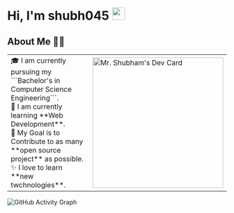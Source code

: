 # Hi, I'm shubh045 <img src="https://github.com/TheDudeThatCode/TheDudeThatCode/blob/master/Assets/Hi.gif" width="29px" />

## About Me 👨‍💻 

<table>
<tr>
  <td valign="center">
    🎓 I am currently pursuing my ```Bachelor's in Computer Science Engineering```. <br>
    🌱 I am currently learning **Web Development**. <br>
    🎯 My Goal is to Contribute to as many **open source project** as possible. <br>
    ✨ I love to learn **new twchnologies**.
  </td>
<td >
    <img src="https://api.daily.dev/devcards/29970c05a54c451580d7a2ff2a0621f0.png?r=4c9" width="300" alt="Mr. Shubham's Dev Card"/>
  </td>

</tr>
</table>

![GitHub Activity Graph](https://activity-graph.herokuapp.com/graph?username=shubh045&theme=dracula&hide_border=true)


<!--
**shubh045/shubh045** is a ✨ _special_ ✨ repository because its `README.md` (this file) appears on your GitHub profile.

Here are some ideas to get you started:

- 🔭 I’m currently working on ...
- 🌱 I’m currently learning ...
- 👯 I’m looking to collaborate on ...
- 🤔 I’m looking for help with ...
- 💬 Ask me about ...
- 📫 How to reach me: ...
- 😄 Pronouns: ...
- ⚡ Fun fact: ...
-->

